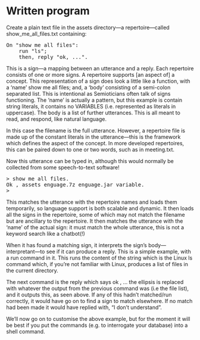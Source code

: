 # Written program
Create a plain text file in the assets directory—a repertoire—called 
show_me_all_files.txt containing:
<pre>
On "show me all files":
	run "ls";
	then, reply "ok, ...".
</pre>
This is a sign—a mapping between an utterance and a reply. 
Each repertoire consists of one or more signs. 
A repertoire supports [an aspect of] a concept. 
This representation of a sign does look a little like a function, 
with a ‘name’ show me all files; 
and, a ‘body’ consisting of a semi-colon separated list. 
This is intentional as Semioticians often talk of signs functioning. 
The ‘name’ is actually a pattern, but this example is contain string literals, 
it contains no VARIABLES (i.e. represented as literals in uppercase). 
The body is a list of further utterances. 
This is all meant to read, and respond, like natural language.

In this case the filename is the full utterance. 
However, a repertoire file is made up of the constant literals in the 
utterance—this is the framework which defines the aspect of the concept. 
In more developed repertoires, this can be paired down to one or two words, 
such as in meeting.txt.

Now this utterance can be typed in, 
although this would normally be collected from some speech-to-text software!
<pre>
> show me all files.
Ok , assets enguage.7z enguage.jar variable.
> </pre>
This matches the utterance with the repertoire names and loads them temporarily, 
so language support is both scalable and dynamic. 
It then loads all the signs in the repertoire, 
some of which may not match the filename but are ancillary to the repertoire. 
It then matches the utterance with the ‘name’ of the actual sign: 
it must match the whole utterance, this is not a keyword search like a chatbot(!)

When it has found a matching sign, 
it interprets the sign’s body—interpretant—to see if it can produce a reply. 
This is a simple example, with a run command in it. 
This runs the content of the string which is the Linux ls command which, 
if you’re not familiar with Linux, produces a list of files in the current directory.

The next command is the reply which says ok ,
 … the ellipsis is replaced with whatever the output from the previous command was (i.e the file list), and it outputs this, as seen above.
If any of this hadn’t matched/run correctly, 
it would have go on to find a sign to match elsewhere. 
If no match had been made it would have replied with, “I don’t understand”.

We’ll now go on to customise the above example,
but for the moment it will be best if you put the commands
(e.g. to interrogate your database) into a shell command.
